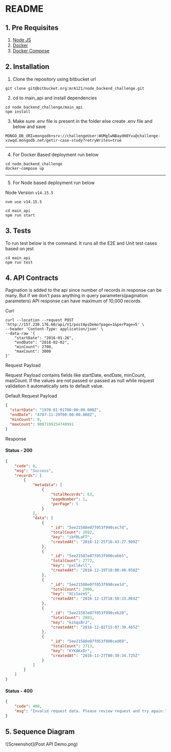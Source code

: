 # README #

## 1. Pre Requisites 
1. [Node JS](https://nodejs.org/en/download/)
2. [Docker](https://docs.docker.com/docker-for-mac/install/)
3. [Docker Compose](https://docs.docker.com/compose/install/)

## 2. Installation
1. Clone the repository using bitbucket url

````shell
git clone git@bitbucket.org:mrA121/node_backend_challenge.git
````

2. cd to main_api and install dependencies

````shell
cd node_backend_challenge/main_api
npm install
````

3. Make sure .env file is present in the folder else create .env file and below and save 

````shell
MONGO_DB_URI=mongodb+srv://challengeUser:WUMglwNBaydH8Yvu@challenge-xzwqd.mongodb.net/getir-case-study?retryWrites=true
````

------
4. For Docker Based deployment run below 

````shell
cd node_backend_challenge
docker-compose up
````

------
5. For Node based deployment run below

Node Version `v14.15.5`
```shell
nvm use v14.15.5
```
````shell
cd main_api
npm run start
````

## 3. Tests
To run test below is the command. It runs all the E2E and Unit test cases based on jest

```shell
cd main_api
npm run test
```

## 4. API Contracts
Pagination is added to the api since number of records in response can be many. But if we don't pass anything in query parameters(pagination parameters) API response can have maximum of 10,000 records.

Curl
````
curl --location --request POST 'http://157.230.176.60/api/V1/postApiDemo?page=1&perPage=5' \
--header 'Content-Type: application/json' \
--data-raw '{
    "startDate": "2016-01-26",
    "endDate": "2018-02-02",
    "minCount": 2700,
    "maxCount": 3000
}'
````
Request Payload

Request Payload contains fields like startDate, endDate, minCount, maxCount. If the values are not passed or passed as null while request validation it automatically sets to default value.

Default Request Payload
````json
{
  "startDate": "1970-01-01T00:00:00.000Z",
  "endDate": "4707-11-29T00:00:00.000Z",
  "minCount": 0,
  "maxCount": 9007199254740991
}
````

Response
#### Status - 200
````json
{
    "code": 0,
    "msg": "Success",
    "records": [
        {
            "metadata": [
                {
                    "totalRecords": 63,
                    "pageNumber": 1,
                    "perPage": 5
                }
            ],
            "data": [
                {
                    "_id": "5ee21588e07f053f990cec7d",
                    "totalCount": 2892,
                    "key": "ibfRLaFT",
                    "createdAt": "2016-12-25T16:43:27.909Z"
                },
                {
                    "_id": "5ee21587e07f053f990cebb5",
                    "totalCount": 2772,
                    "key": "pxClAvll",
                    "createdAt": "2016-12-19T10:00:40.050Z"
                },
                {
                    "_id": "5ee21588e07f053f990cee1d",
                    "totalCount": 2906,
                    "key": "XCiSazeS",
                    "createdAt": "2016-12-13T18:58:33.864Z"
                },
                {
                    "_id": "5ee21587e07f053f990ceb20",
                    "totalCount": 2803,
                    "key": "kzSqsBrJ",
                    "createdAt": "2016-12-02T15:07:30.465Z"
                },
                {
                    "_id": "5ee21588e07f053f990ced69",
                    "totalCount": 2713,
                    "key": "KYKAKxDr",
                    "createdAt": "2016-11-27T00:30:34.725Z"
                }
            ]
        }
    ]
}

````

#### Status - 400

````json
{
    "code": 400,
    "msg": "Invalid request data. Please review request and try again."
}
````
## 5. Sequence Diagram
![Screenshot](Post API Demo.png)
